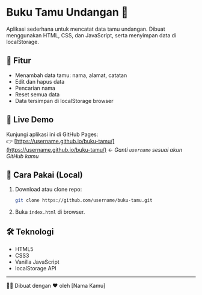 # Buku Tamu Undangan 📖

Aplikasi sederhana untuk mencatat data tamu undangan. Dibuat menggunakan HTML, CSS, dan JavaScript, serta menyimpan data di localStorage.

## 📌 Fitur
- Menambah data tamu: nama, alamat, catatan
- Edit dan hapus data
- Pencarian nama
- Reset semua data
- Data tersimpan di localStorage browser

## 🔗 Live Demo
Kunjungi aplikasi ini di GitHub Pages:  
👉 [https://username.github.io/buku-tamu/](https://username.github.io/buku-tamu/) ← *Ganti `username` sesuai akun GitHub kamu*

## 🚀 Cara Pakai (Local)
1. Download atau clone repo:
   ```bash
   git clone https://github.com/username/buku-tamu.git
   ```
2. Buka `index.html` di browser.

## 🛠️ Teknologi
- HTML5
- CSS3
- Vanilla JavaScript
- localStorage API

---

🧑‍💻 Dibuat dengan ❤️ oleh [Nama Kamu]